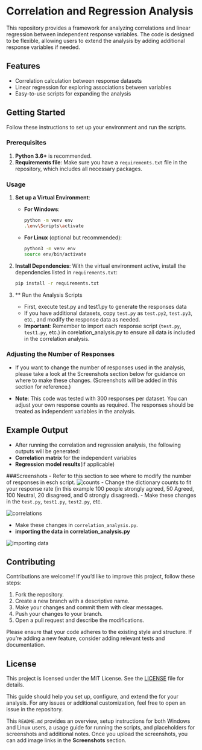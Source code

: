 # Correlation and Regression Analysis

This repository provides a framework for analyzing correlations and linear regression between independent response variables. The code is designed to be flexible, allowing users to extend the analysis by adding additional response variables if needed.

## Features
- Correlation calculation between response datasets
- Linear regression for exploring associations between variables
- Easy-to-use scripts for expanding the analysis

## Getting Started

Follow these instructions to set up your environment and run the scripts.

### Prerequisites

1. **Python 3.6+** is recommended.
2. **Requirements file**: Make sure you have a `requirements.txt` file in the repository, which includes all necessary packages.

### Usage

1. **Set up a Virtual Environment**:
   - **For Windows**:
     ```bash
     python -m venv env
     .\env\Scripts\activate
     ```
   - **For Linux** (optional but recommended):
     ```bash
     python3 -m venv env
     source env/bin/activate
     ```

2. **Install Dependencies**:
   With the virtual environment active, install the dependencies listed in `requirements.txt`:
   ```bash
   pip install -r requirements.txt
3. ** Run the Analysis Scripts
   - First, execute test.py and test1.py to generate the responses data
   - If you have additional datasets, copy `test.py` as `test.py2`, `test.py3`, etc., and modify the response data as needed.
   - **Important**: Remember to import each response script (`test.py`, `test1.py`, etc.) in corelation_analysis.py to ensure all data is included in the correlation analysis.
  
  ### Adjusting the Number of Responses
  - If you want to change the number of responses used in the analysis, please take a look at the Screenshots section below for guidance on where to make these changes. (Screenshots will be added in this section for reference.)

  - **Note**: This code was tested with 300 responses per dataset. You can adjust your own response counts as required. The responses should be treated as independent variables in the analysis.

## Example Output
  - After running the correlation and regression analysis, the following outputs will be generated:
  - **Correlation matrix** for the independent variables
  - **Regression model results**(if applicable)

###Screenshots
    - Refer to this section to see where to modify the number of responses in esch script.
![counts](https://github.com/user-attachments/assets/1c562f8d-a42a-4ef8-ae95-4ebbfcde899b)
    - Change the dictionary counts to fit your response rate (in this example 100 people strongly agreed, 50 Agreed, 100 Neutral, 20 disagreed, and 0 strongly disagreed).
    - Make these changes in the `test.py`, `test1.py`, `test2.py`, etc.

![correlations](https://github.com/user-attachments/assets/e66ee879-4608-4eae-a158-337396e09976)
- Make these changes in `correlation_analysis.py`.
- **importing the data in correlation_analysis.py**
  
![importing data](https://github.com/user-attachments/assets/6567aef6-19ff-4c65-9c83-954000540d3b)


## Contributing

Contributions are welcome! If you’d like to improve this project, follow these steps:

1. Fork the repository.
2. Create a new branch with a descriptive name.
3. Make your changes and commit them with clear messages.
4. Push your changes to your branch.
5. Open a pull request and describe the modifications.

Please ensure that your code adheres to the existing style and structure. If you’re adding a new feature, consider adding relevant tests and documentation.

## License

This project is licensed under the MIT License. See the [LICENSE](LICENSE) file for details.

This guide should help you set up, configure, and extend the for your analysis. For any issues or additional customization, feel free to open an issue in the repository.

This `README.md` provides an overview, setup instructions for both Windows and Linux users, a usage guide for running the scripts, and placeholders for screenshots and additional notes. Once you upload the screenshots, you can add image links in the **Screenshots** section.

